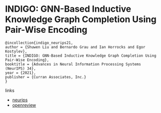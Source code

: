 # INDIGO: GNN-Based Inductive Knowledge Graph Completion Using Pair-Wise Encoding

```
@incollection{indigo_neurips21,
author = {Shuwen Liu and Bernardo Grau and Ian Horrocks and Egor Kostylev},
title = {INDIGO: GNN-Based Inductive Knowledge Graph Completion Using Pair-Wise Encoding},
booktitle = {Advances in Neural Information Processing Systems (NeurIPS) 34},
year = {2021},
publisher = {Curran Associates, Inc.}
}
```

links
- [neurips](https://neurips.cc/Conferences/2021/ScheduleMultitrack?event=27527)
- [openreview](https://openreview.net/forum?id=m4k66oJFK9P)
